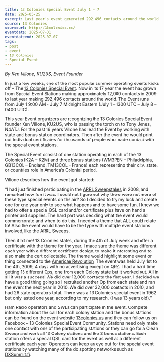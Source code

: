 ```yaml
---
title: 13 Colonies Special Event July 1 – 7
date: 2025-05-25
excerpt: Last year's event generated 292,496 contacts around the world.
source: 13 Colonies
sourceurl: http://13colonies.us/
eventdate: 2025-07-01
eventdateend: 2025-07-07
tags:
- post
- event
- 13 Colonies
- Special Event
---
```

*By Ken Villone, KU2US, Event Founder*

In just a few weeks, one of the most popular summer operating events kicks off – The [13 Colonies Special Event](http://13colonies.us/). Now in its 17 year the event has grown from Special Event Stations making approximately 12,000 contacts in 2009 to last year making 292,496 contacts around the world. The Event runs from July 1 9:00 AM - July 7 Midnight Eastern (July 1 – 1300 UTC – July 8 – 0400 UTC).

This year Event organizers are recognizing the 13 Colonies Special Event founder Ken Villone, KU2US, who is passing the torch on to Tony Jones, N4ATJ. For the past 16 years Villone has lead the Event by working with state and bonus station coordinators. Then after the event he would print out individual certificates for thousands of people who made contact with the special event stations.

The Special Event consist of one station operating in each of the 13 Colonies (K2A – K2M) and three bonus stations (WM3PEN – Philadelphia, GB13COL – England, TM13COL – France) each representing their city, state, or countries role in America’s Colonial period.   

Villone describes how the event got started:

“I had just finished participating in the [ARRL Sweepstakes](https://www.arrl.org/sweepstakes) in 2008, and remarked how fun it was. I could not figure out why there were not more of these type special events on the air? So I decided to try my luck and create one for one year only to see what happens and to have some fun. I knew we had to offer a special QSL card and/or certificate plus have on hand a printer and supplies. The hard part was deciding what the event would commemorate and when to do this. I needed a theme that ALL could relate to! Also the event would have to be the type with multiple event stations involved, like the ARRL Sweeps. 

Then it hit me! 13 Colonies states, during the 4th of July week and offer a certificate with the theme for the year. I made sure the theme was different each year with a different certificate design, to make it interesting and to also make the cert collectable. The theme would  highlight some event or thing connected to the [American Revolution](https://en.wikipedia.org/wiki/American_Revolution). The event was held July 1st to the 4th, 2009, 4 days with no advertising except on QRZ. I had a hard time getting 13 different Ops, one from each Colony state but it worked out. All in all it was a success! We did over 12,000 contacts the first year. I decided we have a good thing going so I recruited another Op from each state and ran the event the next year in 2010. We did over 32,000 contacts in 2010, and had 26 state operators total. There was a 13 Colonies special event in 1962 but only lasted one year, according to my research. (I was 13 years old).”

Ham Radio operators and SWLs can participate in the event. Complete information about the call for each colony station and the bonus stations can be found on the event website [13colonies.us](http://13colonies.us/) and they can follow us on Facebook – 13 Colonies Special Event Community. Stations need only make one contact with one of the participating stations or they can go for a Clean Sweep and work all 13 Colony stations and the 3 bonus stations. Each station offers a special QSL card for the event as well as a different certificate each year. Operators can keep an eye out for the special event stations by watching many of the dx spotting networks such as [DXSummit.fi](http://dxsummit.fi/).